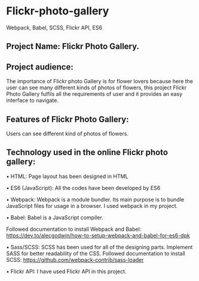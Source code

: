 # Flickr-photo-gallery
Webpack, Babel, SCSS, Flickr API, ES6

## Project Name:  Flickr Photo Gallery.

## Project audience: 
The importance of Flickr photo Gallery is for flower lovers because here the user can see many different kinds of photos of flowers, this project Flickr Photo Gallery fulfils all the requirements of user and it provides an easy interface to navigate.

## Features of Flickr Photo Gallery:
Users can see different kind of photos of flowers.

## Technology used in the online Flickr photo gallery:
•	HTML: Page layout has been designed in HTML

•	ES6 (JavaScript): All the codes have been developed by ES6

•	Webpack: Webpack is a module bundler. Its main purpose is to bundle JavaScript files for usage in a browser.  I used webpack in my project.

•	Babel: Babel is a JavaScript compiler. 

Followed documentation to install Webpack and Babel: https://dev.to/alecgodwin/how-to-setup-webpack-and-babel-for-es6-dpk

•	Sass/SCSS: SCSS has been used for all of the designing parts. Implement SASS for better readability of the CSS. 
Followed documentation to install SCSS:  https://github.com/webpack-contrib/sass-loader

•	Flickr API: I have used Flickr API in this project. 



